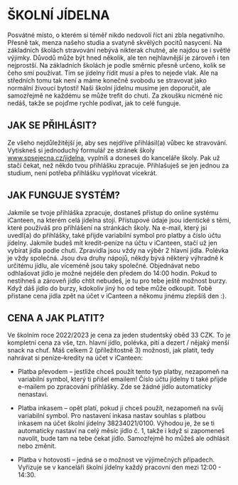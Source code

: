 
# ŠKOLNÍ JÍDELNA
Posvátné místo, o kterém si téměř nikdo nedovolí říct ani zbla negativního. Přesně tak, menza našeho studia a svatyně skvělých pocitů nasycení.
Na základních školách stravování nebývá nikterak chutné, ale najdou se i světlé výjimky. Důvodů může být hned několik, ale ten nejhlavnější je zároveň i ten nejprostší. Na základních školách je podle směrnic přesně určeno, kolik se čeho smí používat. Tím se jídelny řídit musí a přes to nejede vlak. Ale na středních tomu tak není a máme konečně svobodu se stravovat jako normální živoucí bytosti! Naši školní jídelnu musíme jen doporučit, ale samozřejmě ne každému se může trefit do chuti. Za zkoušku nicméně nic nedáš, takže se pojďme rychle podívat, jak to celé funguje. 

## JAK SE PŘIHLÁSIT?
Ze všeho nejdůležitější je, aby ses nejdříve přihlásil(a) vůbec ke stravování. Vytiskneš si jednoduchý formulář ze stránek školy www.spsejecna.cz/jidelna, vyplníš a doneseš do kanceláře školy. Pak už stačí čekat, než někdo tvou přihlášku zpracuje. Přihlašuješ se jen jednou za studium, není potřeba přihlášku vyplňovat vícekrát. 

## JAK FUNGUJE SYSTÉM?
Jakmile se tvoje přihláška zpracuje, dostaneš přístup do online systému iCanteen, na kterém celá jídelna stojí. Přístupové údaje jsou identické s těmi, které používáš pro přihlášení na stránkách školy. Na e-mail, který jsi uvedl(a) do přihlášky, také přijde variabilní symbol pro platby a číslo účtu jídelny.
Jakmile budeš mít kredit-peníze na účtu v iCanteen, stačí už jen vybírat jídla podle chuti. Zpravidla jsou vždy na výběr 2 hlavní jídla. Polévka je vždy společná. Jsou dva druhy nápojů, někdy bývá některý výhradně k určitému jídlu, ale víceméně jsou taky společné. 
Objednávat nebo odhlašovat jídlo je možné nejdéle den předem do 14:00 hodin. Pokud to nestihneš a zároveň jídlo chtít nebudeš, je tu pro tebe ještě možnost burzy. Když dáš jídlo do burzy, kdokoliv jiný ho od tebe může odkoupit. Tobě přistane cena jídla zpět na účet v iCanteen a někomu jinému zlepšíš den :). 

## CENA A JAK PLATIT?
Ve školním roce 2022/2023 je cena za jeden studentský oběd 33 CZK. To je kompletní cena za vše, tzn. hlavní jídlo, polévka, pití a dezert / nějaký menší snack na chuť. 
Máš celkem 2 (příležitostně 3) možnosti, jak platit, tedy nahrávat si peníze–kredity na účet v iCanteen:

* Platba převodem – jestliže chceš použít tento typ platby, nezapomeň na variabilní symbol, který ti přišel emailem! Číslo účtu jídelny ti také přijde e-mailem po zpracování přihlášky. Zde se žádné jídlo automaticky nenastaví.

* Platba inkasem – opět platí, pokud ji chceš použít, nezapomeň na svůj variabilní symbol. Pro nastavení inkasa nastav souhlas s platbou inkasem na účet školní jídelny 38234021/0100. Výhodou je, že se ti automaticky nastaví na celý měsíc jídlo č. 1, takže i když si zapomeneš navolit, bude tam na tebe čekat jídlo. Samozřejmě ho můžeš ale odhlásit nebo změnit.

* Platba v hotovosti – jedná se o možnost ve výjimečných případech. Vyřizuje se v kanceláři školní jídelny každý pracovní den mezi 12:00 - 14:30.
